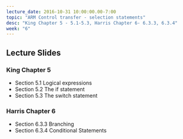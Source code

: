 ```yaml
---
lecture_date: 2016-10-31 10:00:00.00-7:00
topic: "ARM Control transfer - selection statements"
desc: "King Chapter 5 - 5.1-5.3, Harris Chapter 6- 6.3.3, 6.3.4"
week: "6"
---
```


## Lecture Slides


### King Chapter 5

* Section 5.1 Logical expressions
* Section 5.2 The if statement
* Section 5.3 The switch statement 



### Harris Chapter 6

* Section 6.3.3 Branching
* Section 6.3.4 Conditional Statements
